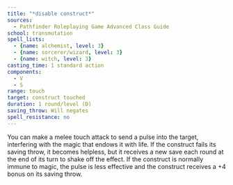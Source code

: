 ```yaml
---
title: "*disable construct*"
sources:
  - Pathfinder Roleplaying Game Advanced Class Guide
school: transmutation
spell_lists:
  - {name: alchemist, level: 3}
  - {name: sorcerer/wizard, level: 3}
  - {name: witch, level: 3}
casting_time: 1 standard action
components:
  - V
  - S
range: touch
target: construct touched
duration: 1 round/level (D)
saving_throw: Will negates
spell_resistance: no
---
```


You can make a melee touch attack to send a pulse into the target, interfering with the magic that endows it with life. If the construct fails its saving throw, it becomes helpless, but it receives a new save each round at the end of its turn to shake off the effect. If the construct is normally immune to magic, the pulse is less effective and the construct receives a +4 bonus on its saving throw.

